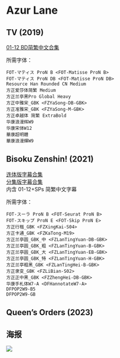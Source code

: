 # Azur Lane

## TV (2019)

[01-12 BD简繁中文合集](https://github.com/Nekomoekissaten-SUB/Nekomoekissaten-Storage/releases/download/subtitle_pkg/Azur_Lane_BD_zho.7z)

所需字体：
```
FOT-マティス ProN B <FOT-Matisse ProN B>
FOT-マティス ProN DB <FOT-Matisse ProN DB>
Resource Han Rounded CN Medium
方正爱莎体简繁 Medium
方正兰亭黑Pro Global Heavy
方正中雅宋_GBK <FZYaSong-DB-GBK>
方正准雅宋_GBK <FZYaSong-M-GBK>
方正卓越体 简繁 ExtraBold
华康浪漫辉W9
华康宋体W12
華康超明體
華康浪漫輝W9
```

## Bisoku Zenshin! (2021)

[连体版字幕合集](https://github.com/Nekomoekissaten-SUB/Nekomoekissaten-Storage/releases/download/subtitle_pkg/Azur_Lane_Bisoku_BD_Subs.7z)  
[分集版字幕合集](https://github.com/Nekomoekissaten-SUB/Nekomoekissaten-Storage/releases/download/subtitle_pkg/Azur_Lane_Bisoku_BD_Subs_Sep.7z)  
内含 01-12+SPs 简繁中文字幕

所需字体：
```
FOT-スーラ ProN B <FOT-Seurat ProN B>
FOT-スキップ ProN E <FOT-Skip ProN E>
方正行楷_GBK <FZXingKai-S04>
方正卡通_GBK <FZKaTong-M19>
方正兰亭圆_GBK_中 <FZLanTingYuan-DB-GBK>
方正兰亭圆_GBK_粗 <FZLanTingYuan-B-GBK>
方正兰亭圆_GBK_大 <FZLanTingYuan-EB-GBK>
方正兰亭圆_GBK_特 <FZLanTingYuan-H-GBK>
方正兰亭粗黑_GBK <FZLanTingHei-B-GBK>
方正隶变_GBK <FZLiBian-S02>
方正正中黑_GBK <FZZhengHei-DB-GBK>
华康手札体W7-A <DFHannotateW7-A>
DFPOP2W9-B5
DFPOP2W9-GB
```

## Queen’s Orders (2023)



## 海报

![](https://nekomoe.pages.dev/images/2021-01/azurlane-bisoku.png)